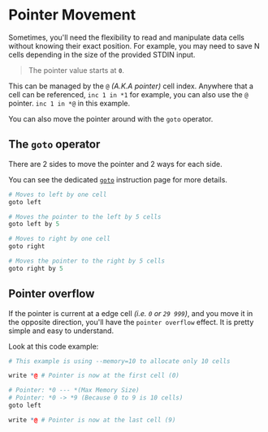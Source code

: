 # Pointer Movement

Sometimes, you'll need the flexibility to read and manipulate data cells without knowing
their exact position. For example, you may need to save N cells depending in the size of
the provided STDIN input.

> The pointer value starts at **`0`**.

This can be managed by the `@` _(A.K.A pointer)_ cell index. Anywhere that a cell can be
referenced, `inc 1 in *1` for example, you can also use the `@` pointer. `inc 1 in *@` in
this example.

You can also move the pointer around with the `goto` operator.

## The `goto` operator

There are 2 sides to move the pointer and 2 ways for each side.

You can see the dedicated [`goto`](../instructions/goto.md) instruction page for more
details.

```r
# Moves to left by one cell
goto left

# Moves the pointer to the left by 5 cells
goto left by 5

# Moves to right by one cell
goto right

# Moves the pointer to the right by 5 cells
goto right by 5
```

## Pointer overflow

If the pointer is current at a edge cell _(i.e. `0` or `29 999`)_, and you move it in the
opposite direction, you'll have the `pointer overflow` effect. It is pretty simple and
easy to understand.

Look at this code example:

```r
# This example is using --memory=10 to allocate only 10 cells

write *@ # Pointer is now at the first cell (0)

# Pointer: *0 --- *(Max Memory Size)
# Pointer: *0 -> *9 (Because 0 to 9 is 10 cells)
goto left

write *@ # Pointer is now at the last cell (9)
```
